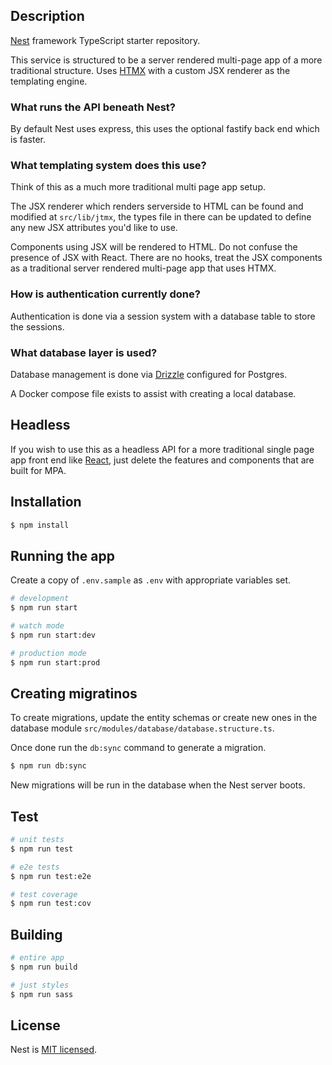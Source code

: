 ## Description

[Nest](https://github.com/nestjs/nest) framework TypeScript starter repository.

This service is structured to be a server rendered multi-page app of a more traditional structure. Uses [HTMX](https://htmx.org/docs/) with a custom JSX renderer as the templating engine.

### What runs the API beneath Nest?

By default Nest uses express, this uses the optional fastify back end which is faster.

### What templating system does this use?

Think of this as a much more traditional multi page app setup.

The JSX renderer which renders serverside to HTML can be found and modified at `src/lib/jtmx`, the types file in there can be updated to define any new JSX attributes you'd like to use.

Components using JSX will be rendered to HTML. Do not confuse the presence of JSX with React. There are no hooks, treat the JSX components as a traditional server rendered multi-page app that uses HTMX.

### How is authentication currently done?

Authentication is done via a session system with a database table to store the sessions.

### What database layer is used?

Database management is done via [Drizzle](https://orm.drizzle.team/) configured for Postgres.

A Docker compose file exists to assist with creating a local database.

## Headless

If you wish to use this as a headless API for a more traditional single page app front end like [React](https://react.dev/), just delete the features and components that are built for MPA.

## Installation

```bash
$ npm install
```

## Running the app

Create a copy of `.env.sample` as `.env` with appropriate variables set.

```bash
# development
$ npm run start

# watch mode
$ npm run start:dev

# production mode
$ npm run start:prod
```

## Creating migratinos

To create migrations, update the entity schemas or create new ones in the database module `src/modules/database/database.structure.ts`.

Once done run the `db:sync` command to generate a migration.

```bash
$ npm run db:sync
```

New migrations will be run in the database when the Nest server boots.

## Test

```bash
# unit tests
$ npm run test

# e2e tests
$ npm run test:e2e

# test coverage
$ npm run test:cov
```

## Building

```bash
# entire app
$ npm run build

# just styles
$ npm run sass
```

## License

Nest is [MIT licensed](https://github.com/nestjs/nest/blob/master/LICENSE).

